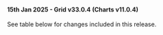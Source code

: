 #### 15th Jan 2025 - Grid v33.0.4 (Charts v11.0.4)

See table below for changes included in this release.
